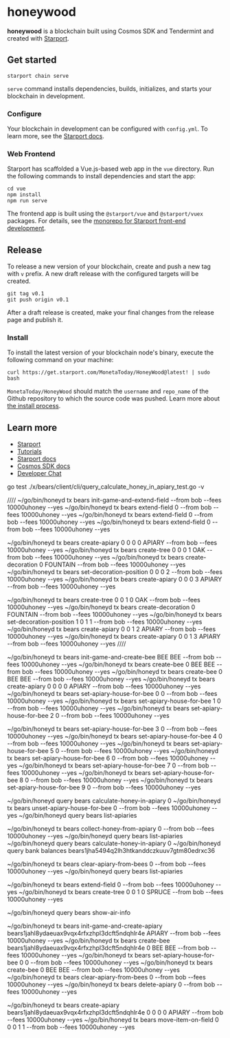 # honeywood
**honeywood** is a blockchain built using Cosmos SDK and Tendermint and created with [Starport](https://starport.com).

## Get started

```
starport chain serve
```

`serve` command installs dependencies, builds, initializes, and starts your blockchain in development.

### Configure

Your blockchain in development can be configured with `config.yml`. To learn more, see the [Starport docs](https://docs.starport.com).

### Web Frontend

Starport has scaffolded a Vue.js-based web app in the `vue` directory. Run the following commands to install dependencies and start the app:

```
cd vue
npm install
npm run serve
```

The frontend app is built using the `@starport/vue` and `@starport/vuex` packages. For details, see the [monorepo for Starport front-end development](https://github.com/tendermint/vue).

## Release
To release a new version of your blockchain, create and push a new tag with `v` prefix. A new draft release with the configured targets will be created.

```
git tag v0.1
git push origin v0.1
```

After a draft release is created, make your final changes from the release page and publish it.

### Install
To install the latest version of your blockchain node's binary, execute the following command on your machine:

```
curl https://get.starport.com/MonetaToday/HoneyWood@latest! | sudo bash
```
`MonetaToday/HoneyWood` should match the `username` and `repo_name` of the Github repository to which the source code was pushed. Learn more about [the install process](https://github.com/allinbits/starport-installer).

## Learn more

- [Starport](https://starport.com)
- [Tutorials](https://docs.starport.com/guide)
- [Starport docs](https://docs.starport.com)
- [Cosmos SDK docs](https://docs.cosmos.network)
- [Developer Chat](https://discord.gg/H6wGTY8sxw)

go test ./x/bears/client/cli/query_calculate_honey_in_apiary_test.go -v

////
~/go/bin/honeyd tx bears init-game-and-extend-field --from bob --fees 10000uhoney --yes
~/go/bin/honeyd tx bears extend-field 0 --from bob --fees 10000uhoney --yes
~/go/bin/honeyd tx bears extend-field 0 --from bob --fees 10000uhoney --yes
~/go/bin/honeyd tx bears extend-field 0 --from bob --fees 10000uhoney --yes

~/go/bin/honeyd tx bears create-apiary 0 0 0 0 APIARY --from bob --fees 10000uhoney --yes
~/go/bin/honeyd tx bears create-tree 0 0 0 1 OAK --from bob --fees 10000uhoney --yes
~/go/bin/honeyd tx bears create-decoration 0 FOUNTAIN --from bob --fees 10000uhoney --yes
~/go/bin/honeyd tx bears set-decoration-position 0 0 0 2 --from bob --fees 10000uhoney --yes
~/go/bin/honeyd tx bears create-apiary 0 0 0 3 APIARY --from bob --fees 10000uhoney --yes

~/go/bin/honeyd tx bears create-tree 0 0 1 0 OAK --from bob --fees 10000uhoney --yes
~/go/bin/honeyd tx bears create-decoration 0 FOUNTAIN --from bob --fees 10000uhoney --yes
~/go/bin/honeyd tx bears set-decoration-position 1 0 1 1 --from bob --fees 10000uhoney --yes
~/go/bin/honeyd tx bears create-apiary 0 0 1 2 APIARY --from bob --fees 10000uhoney --yes
~/go/bin/honeyd tx bears create-apiary 0 0 1 3 APIARY --from bob --fees 10000uhoney --yes
////

~/go/bin/honeyd tx bears init-game-and-create-bee BEE BEE --from bob --fees 10000uhoney --yes
~/go/bin/honeyd tx bears create-bee 0 BEE BEE --from bob --fees 10000uhoney --yes
~/go/bin/honeyd tx bears create-bee 0 BEE BEE --from bob --fees 10000uhoney --yes
~/go/bin/honeyd tx bears create-apiary 0 0 0 0 APIARY --from bob --fees 10000uhoney --yes
~/go/bin/honeyd tx bears set-apiary-house-for-bee 0 0 --from bob --fees 10000uhoney --yes 
~/go/bin/honeyd tx bears set-apiary-house-for-bee 1 0 --from bob --fees 10000uhoney --yes 
~/go/bin/honeyd tx bears set-apiary-house-for-bee 2 0 --from bob --fees 10000uhoney --yes

~/go/bin/honeyd tx bears set-apiary-house-for-bee 3 0 --from bob --fees 10000uhoney --yes
~/go/bin/honeyd tx bears set-apiary-house-for-bee 4 0 --from bob --fees 10000uhoney --yes
~/go/bin/honeyd tx bears set-apiary-house-for-bee 5 0 --from bob --fees 10000uhoney --yes
~/go/bin/honeyd tx bears set-apiary-house-for-bee 6 0 --from bob --fees 10000uhoney --yes
~/go/bin/honeyd tx bears set-apiary-house-for-bee 7 0 --from bob --fees 10000uhoney --yes
~/go/bin/honeyd tx bears set-apiary-house-for-bee 8 0 --from bob --fees 10000uhoney --yes
~/go/bin/honeyd tx bears set-apiary-house-for-bee 9 0 --from bob --fees 10000uhoney --yes
 
~/go/bin/honeyd query bears calculate-honey-in-apiary 0
~/go/bin/honeyd tx bears unset-apiary-house-for-bee 0 --from bob --fees 10000uhoney --yes 
~/go/bin/honeyd query bears list-apiaries

~/go/bin/honeyd tx bears collect-honey-from-apiary 0 --from bob --fees 10000uhoney --yes
~/go/bin/honeyd query bears list-apiaries
~/go/bin/honeyd query bears calculate-honey-in-apiary 0 
~/go/bin/honeyd query bank balances bears1jha5494q2lh3htkanddczkuuv7gtm80edrxc36


~/go/bin/honeyd tx bears clear-apiary-from-bees 0 --from bob --fees 10000uhoney --yes
~/go/bin/honeyd query bears list-apiaries


~/go/bin/honeyd tx bears extend-field 0 --from bob --fees 10000uhoney --yes
~/go/bin/honeyd tx bears create-tree 0 0 1 0 SPRUCE --from bob --fees 10000uhoney --yes

~/go/bin/honeyd query bears show-air-info

~/go/bin/honeyd tx bears init-game-and-create-apiary bears1jahl8ydaeuax9vqx4rfxzhpl3dcft5ndqhlr4e APIARY --from bob --fees 10000uhoney --yes
~/go/bin/honeyd tx bears create-bee bears1jahl8ydaeuax9vqx4rfxzhpl3dcft5ndqhlr4e 0 BEE BEE --from bob --fees 10000uhoney --yes
~/go/bin/honeyd tx bears set-apiary-house-for-bee 0 0 --from bob --fees 10000uhoney --yes 
~/go/bin/honeyd tx bears create-bee 0 BEE BEE --from bob --fees 10000uhoney --yes
~/go/bin/honeyd tx bears clear-apiary-from-bees 0 --from bob --fees 10000uhoney --yes
~/go/bin/honeyd tx bears delete-apiary 0 --from bob --fees 10000uhoney --yes


~/go/bin/honeyd tx bears create-apiary bears1jahl8ydaeuax9vqx4rfxzhpl3dcft5ndqhlr4e 0 0 0 0 APIARY --from bob --fees 10000uhoney --yes
~/go/bin/honeyd tx bears move-item-on-field 0 0 0 1 1 --from bob --fees 10000uhoney --yes